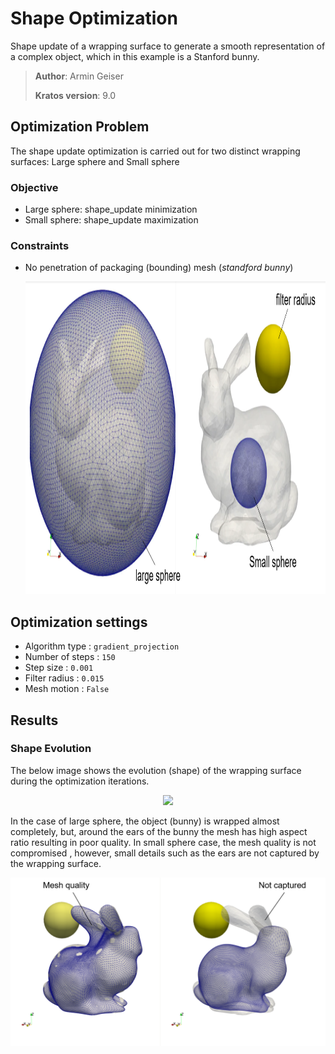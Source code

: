 # Shape Optimization
Shape update of a wrapping surface to generate a smooth representation of a complex object, which in this example is a Stanford bunny.

> **Author**: Armin Geiser
>
> **Kratos version**: 9.0

## Optimization Problem
The shape update optimization is carried out for two distinct wrapping surfaces: Large sphere and Small sphere

### Objective
- Large sphere: shape_update minimization 
- Small sphere: shape_update maximization

### Constraints
- No penetration of packaging (bounding) mesh (*standford bunny*)

  <p align="center">
    <img src="images/bunny_opt_setup.png" height="500">
  </p>

## Optimization settings
- Algorithm type : `gradient_projection`
- Number of steps : `150`
- Step size : `0.001`
- Filter radius : `0.015`
- Mesh motion : `False`

## Results

### Shape Evolution
The below image shows the evolution (shape) of the wrapping surface during the optimization iterations.

<p align="center">
    <img src="images/bunny_results.gif" width="1000">
</p>

In the case of large sphere, the object (bunny) is wrapped almost completely, but, around the ears of the bunny the mesh has high aspect ratio resulting in poor quality. In small sphere case, the mesh quality is not compromised , however,  small details such as the ears are not captured by the wrapping surface.

  <p align="center">
    <img src="images/bunny_results_limitations.png" width="1000">
  </p>

